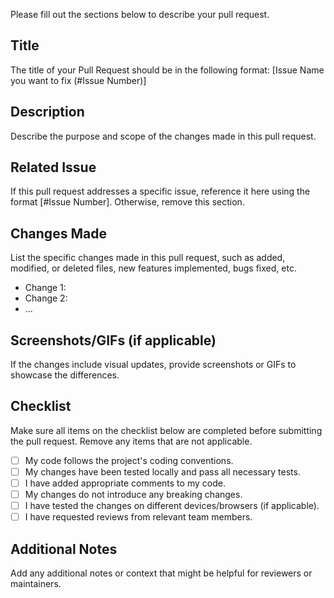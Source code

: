 Please fill out the sections below to describe your pull request.

## Title

The title of your Pull Request should be in the following format: [Issue Name you want to fix (#Issue Number)]

## Description

Describe the purpose and scope of the changes made in this pull request.

## Related Issue

If this pull request addresses a specific issue, reference it here using the format [#Issue Number]. Otherwise, remove this section.

## Changes Made

List the specific changes made in this pull request, such as added, modified, or deleted files, new features implemented, bugs fixed, etc.

- Change 1:
- Change 2:
- ...

## Screenshots/GIFs (if applicable)

If the changes include visual updates, provide screenshots or GIFs to showcase the differences.

## Checklist

Make sure all items on the checklist below are completed before submitting the pull request. Remove any items that are not applicable.

- [ ] My code follows the project's coding conventions.
- [ ] My changes have been tested locally and pass all necessary tests.
- [ ] I have added appropriate comments to my code.
- [ ] My changes do not introduce any breaking changes.
- [ ] I have tested the changes on different devices/browsers (if applicable).
- [ ] I have requested reviews from relevant team members.

## Additional Notes

Add any additional notes or context that might be helpful for reviewers or maintainers.
